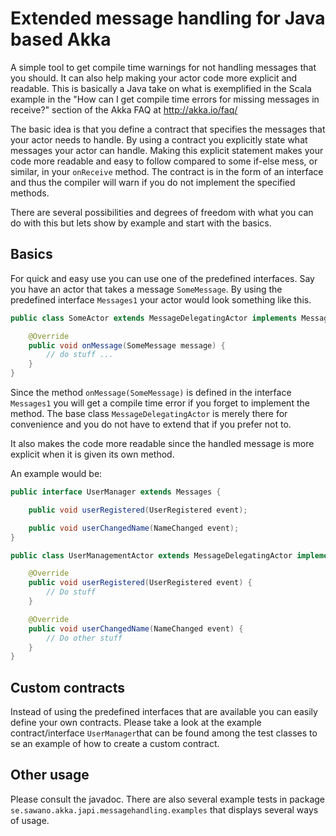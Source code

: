Extended message handling for Java based Akka
=============================================

A simple tool to get compile time warnings for not handling messages that you should. It can also help making your actor code more explicit and readable.
This is basically a Java take on what is exemplified in the Scala example in the "How can I get compile time errors for missing messages in receive?"
section of the Akka FAQ at http://akka.io/faq/

The basic idea is that you define a contract that specifies the messages that your actor needs to handle. By using a contract you explicitly
state what messages your actor can handle. Making this explicit statement makes your code more readable and easy to follow compared to some
if-else mess, or similar, in your `onReceive` method. The contract is in the form of an interface and thus the compiler will warn if you do
not implement the specified methods.

There are several possibilities and degrees of freedom with what you can do with this but lets show by example and start with the basics.

Basics
-------
For quick and easy use you can use one of the predefined interfaces. Say you have an actor that takes a message `SomeMessage`. By using the
predefined interface `Messages1` your actor would look something like this.

```java
public class SomeActor extends MessageDelegatingActor implements Messages1<SomeMessage> {

    @Override
    public void onMessage(SomeMessage message) {
        // do stuff ...
    }
}
```

Since the method `onMessage(SomeMessage)` is defined in the interface `Messages1` you will get a compile time error if you forget to implement
the method. The base class `MessageDelegatingActor` is merely there for convenience and you do not have to extend that if you prefer not to.

It also makes the code more readable since the handled message is more explicit when it is given its own method.

An example would be:

```java
public interface UserManager extends Messages {

    public void userRegistered(UserRegistered event);

    public void userChangedName(NameChanged event);
}

public class UserManagementActor extends MessageDelegatingActor implements UserManager {

    @Override
    public void userRegistered(UserRegistered event) {
        // Do stuff
    }

    @Override
    public void userChangedName(NameChanged event) {
        // Do other stuff
    }
}
```

Custom contracts
----------------
Instead of using the predefined interfaces that are available you can easily define your own contracts.
Please take a look at the example contract/interface `UserManager`that can be found among the test classes to se an example of how to create
a custom contract.

Other usage
------------
Please consult the javadoc.
There are also several example tests in package `se.sawano.akka.japi.messagehandling.examples` that displays several ways of usage.